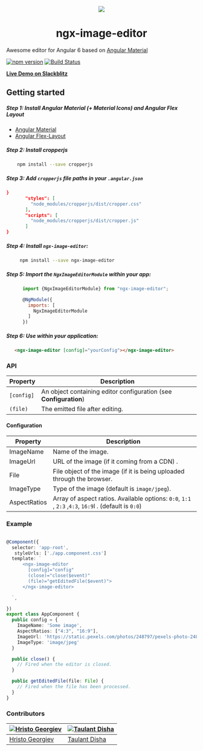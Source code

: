 



<p align="center">
  <img  style="text-align: center;" src="https://github.com/Centroida/ngx-image-editor/raw/master/assets/editor.png">
  <h1 align="center">ngx-image-editor</h1>
</p>


Awesome editor for Angular 6 based on [Angular Material](https://github.com/angular/material2)

[![npm version](https://badge.fury.io/js/ngx-image-editor.svg)](https://badge.fury.io/js/ngx-image-editor)
[![Build Status](https://travis-ci.org/Centroida/ngx-image-editor.svg?branch=master)](https://travis-ci.org/hggeorgiev/ngx-image-editor)

**[Live Demo on Slackblitz](https://stackblitz.com/edit/ngx-image-editor-demo)**

## Getting started

##### Step 1: Install Angular Material (+ Material Icons) and Angular Flex Layout

- [Angular Material](https://material.angular.io/guide/getting-started)
- [Angular Flex-Layout](https://github.com/angular/flex-layout)

##### Step 2: Install cropperjs
    
```bash
    npm install --save cropperjs
```
##### Step 3: Add `cropperjs` file paths in your `.angular.json`
      
```json
}
       "styles": [
         "node_modules/cropperjs/dist/cropper.css"
       ],
       "scripts": [
         "node_modules/cropperjs/dist/cropper.js"
       ]
}
```


#####  Step 4: Install `ngx-image-editor`:
```bash
     npm install --save ngx-image-editor
```
    
##### Step 5: Import the `NgxImageEditorModule` within your app:
```js
      import {NgxImageEditorModule} from "ngx-image-editor";

      @NgModule({
        imports: [
          NgxImageEditorModule
        ]
      })
```


##### Step 6: Use within your application:
```html
   <ngx-image-editor [config]="yourConfig"></ngx-image-editor>
```

### API

   | Property          | Description                                                    |
   | -------------- | -------------------------------------------------------------- |
   | `[config]`         | An object containing editor configuration (see **Configuration**)                  |
   | `(file)` | The emitted file after editing.         |


#### Configuration
| Property          | Description                                                    |
| -------------- | -------------------------------------------------------------- |
| ImageName         | Name of the image.             |
| ImageUrl | URL of the image (if it coming from a CDN) .           |
| File | File object of the image (if it is being uploaded through the browser.          |
| ImageType    | Type of the image (default is `image/jpeg`).            |
| AspectRatios | Array of aspect ratios. Available options: `0:0`, `1:1` , `2:3` ,`4:3`, `16:9`l . (default is `0:0`)             |


### Example

```typescript

@Component({
  selector: 'app-root',
   styleUrls: ['./app.component.css']
  template: `
      <ngx-image-editor
        [config]="config"
        (close)="close($event)"
        (file)="getEditedFile($event)">
      </ngx-image-editor>

  `,

})
export class AppComponent {
  public config = {
    ImageName: 'Some image',
    AspectRatios: ["4:3", "16:9"],
    ImageUrl: 'https://static.pexels.com/photos/248797/pexels-photo-248797.jpeg',
    ImageType: 'image/jpeg'
  }

  public close() {
    // Fired when the editor is closed.
  }

  public getEditedFile(file: File) {
    // Fired when the file has been processed.
  }
}


```


### Contributors

| [![Hristo Georgiev](https://github.com/hggeorgiev.png?size=100)](https://github.com/hggeorgiev) | [![Taulant Disha](https://github.com/taulantdisha.png?size=100)](https://github.com/taulantdisha) |
|---------------------------------------------------------------------------------------------------|----------------------------------------------------------------------------------------------|
| [Hristo Georgiev](https://github.com/hggeorgiev)                                                | [Taulant Disha](https://github.com/taulantdisha)                                              |



